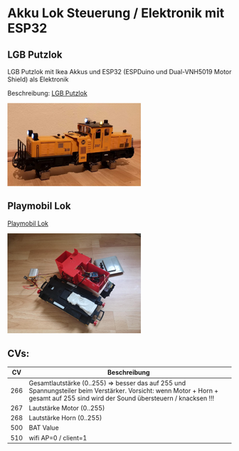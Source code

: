 # Akku Lok Steuerung / Elektronik mit ESP32

## LGB Putzlok

LGB Putzlok mit Ikea Akkus und ESP32 (ESPDuino und Dual-VNH5019 Motor Shield) als Elektronik

Beschreibung: [LGB Putzlok](Setup-Putzlok.md)

<img src="img_putz_done2.jpg" alt="LGB Akku Putzlok ESP32" width="300"/>

## Playmobil Lok
[Playmobil Lok](Setup-Playmobillok.md)

<img src="img_playmobil_inside.jpg" alt="Playmobil Lok ESP32" width="300"/>


## CVs:
| CV | Beschreibung |
|---|---|
| 266 | Gesamtlautstärke (0..255) => besser das auf 255 und Spannungsteiler beim Verstärker. Vorsicht: wenn Motor + Horn + gesamt auf 255 sind wird der Sound übersteuern / knacksen !!! |
| 267 | Lautstärke Motor (0..255) |
| 268 | Lautstärke Horn (0..255) |
| 500 | BAT Value |
| 510 | wifi AP=0 / client=1 |
